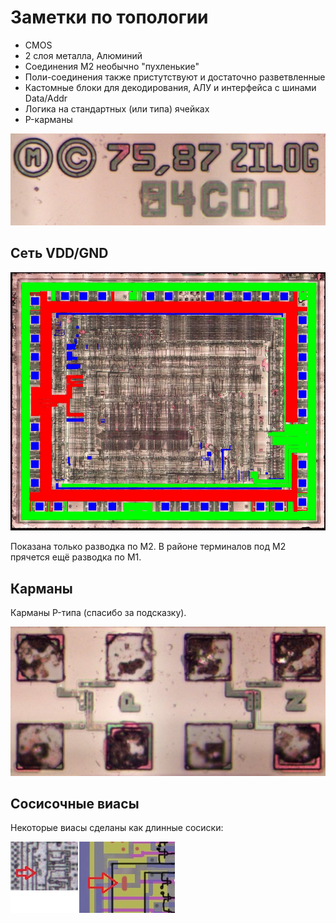 # Заметки по топологии

- CMOS
- 2 слоя металла, Алюминий
- Соединения M2 необычно "пухленькие"
- Поли-соединения также пристутствуют и достаточно разветвленные
- Кастомные блоки для декодирования, АЛУ и интерфейса с шинами Data/Addr
- Логика на стандартных (или типа) ячейках
- P-карманы

![logo](imgstore/logo.jpg)

## Сеть VDD/GND

![z80_topo_sm](imgstore/z80_topo_sm.jpg)

Показана только разводка по M2. В районе терминалов под M2 прячется ещё разводка по M1.

## Карманы

Карманы P-типа (спасибо за подсказку).

![pockets](imgstore/pockets.jpg)

## Сосисочные виасы

Некоторые виасы сделаны как длинные сосиски:

![sausage_vias](imgstore/sausage_vias.jpg)
